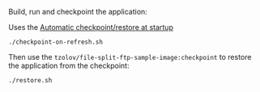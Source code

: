 Build, run and checkpoint the application:

Uses the [Automatic checkpoint/restore at startup](https://docs.spring.io/spring-framework/reference/6.1-SNAPSHOT/integration/checkpoint-restore.html#_automatic_checkpointrestore_at_startup)

```
./checkpoint-on-refresh.sh
```

Then use the `tzolov/file-split-ftp-sample-image:checkpoint` to restore the application from the checkpoint:

```
./restore.sh
```
